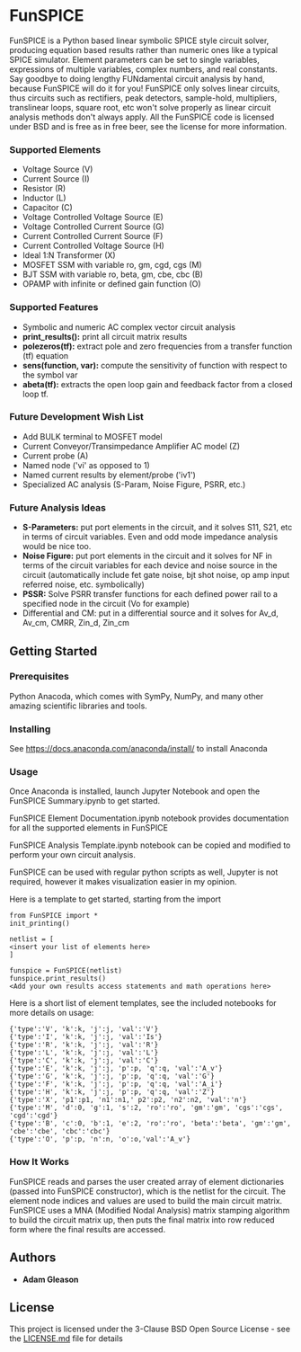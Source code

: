 # FunSPICE

FunSPICE is a Python based linear symbolic SPICE style circuit solver, producing equation based results rather than numeric ones like a typical SPICE simulator. Element parameters can be set to single variables, expressions of multiple variables, complex numbers, and real constants. Say goodbye to doing lengthy FUNdamental circuit analysis by hand, because FunSPICE will do it for you! FunSPICE only solves linear circuits, thus circuits such as rectifiers, peak detectors, sample-hold, multipliers, translinear loops, square root, etc won't solve properly as linear circuit analysis methods don't always apply. All the FunSPICE code is licensed under BSD and is free as in free beer, see the license for more information. 

### Supported Elements
- Voltage Source (V)
- Current Source (I)
- Resistor (R)
- Inductor (L)
- Capacitor (C)
- Voltage Controlled Voltage Source (E)
- Voltage Controlled Current Source (G)
- Current Controlled Current Source (F)
- Current Controlled Voltage Source (H)
- Ideal 1:N Transformer (X)
- MOSFET SSM with variable ro, gm, cgd, cgs (M)
- BJT SSM with variable ro, beta, gm, cbe, cbc (B)
- OPAMP with infinite or defined gain function (O)

### Supported Features
- Symbolic and numeric AC complex vector circuit analysis
- **print_results():** print all circuit matrix results
- **polezeros(tf):** extract pole and zero frequencies from a transfer function (tf) equation
- **sens(function, var):** compute the sensitivity of function with respect to the symbol var
- **abeta(tf):** extracts the open loop gain and feedback factor from a closed loop tf.

### Future Development Wish List
- Add BULK terminal to MOSFET model
- Current Conveyor/Transimpedance Amplifier AC model (Z)
- Current probe (A)
- Named node ('vi' as opposed to 1)
- Named current results by element/probe ('iv1')
- Specialized AC analysis (S-Param, Noise Figure, PSRR, etc.)

### Future Analysis Ideas
- **S-Parameters:** put port elements in the circuit, and it solves S11, S21, etc in terms of circuit variables. Even and odd mode impedance analysis would be nice too.
- **Noise Figure:** put port elements in the circuit and it solves for NF in terms of the circuit variables for each device and noise source in the circuit (automatically include fet gate noise, bjt shot noise, op amp input referred noise, etc. symbolically)
- **PSSR:** Solve PSRR transfer functions for each defined power rail to a specified node in the circuit (Vo for example)
- Differential and CM: put in a differential source and it solves for Av_d, Av_cm, CMRR, Zin_d, Zin_cm

## Getting Started

### Prerequisites

Python Anacoda, which comes with SymPy, NumPy, and many other amazing scientific libraries and tools.

### Installing

See https://docs.anaconda.com/anaconda/install/ to install Anaconda

### Usage

Once Anaconda is installed, launch Jupyter Notebook and open the FunSPICE Summary.ipynb to get started.

FunSPICE Element Documentation.ipynb notebook provides documentation for all the supported elements in FunSPICE

FunSPICE Analysis Template.ipynb notebook can be copied and modified to perform your own circuit analysis.

FunSPICE can be used with regular python scripts as well, Jupyter is not required, however it makes visualization easier in my opinion.

Here is a template to get started, starting from the import

```
from FunSPICE import *
init_printing()

netlist = [
<insert your list of elements here>
]

funspice = FunSPICE(netlist)
funspice.print_results()
<Add your own results access statements and math operations here>
```
Here is a short list of element templates, see the included notebooks for more details on usage:
```
{'type':'V', 'k':k, 'j':j, 'val':'V'}
{'type':'I', 'k':k, 'j':j, 'val':'Is'}
{'type':'R', 'k':k, 'j':j, 'val':'R'}
{'type':'L', 'k':k, 'j':j, 'val':'L'}
{'type':'C', 'k':k, 'j':j, 'val':'C'}
{'type':'E', 'k':k, 'j':j, 'p':p, 'q':q, 'val':'A_v'}
{'type':'G', 'k':k, 'j':j, 'p':p, 'q':q, 'val':'G'}
{'type':'F', 'k':k, 'j':j, 'p':p, 'q':q, 'val':'A_i'}
{'type':'H', 'k':k, 'j':j, 'p':p, 'q':q, 'val':'Z'}
{'type':'X', 'p1':p1, 'n1':n1,' p2':p2, 'n2':n2, 'val':'n'}
{'type':'M', 'd':0, 'g':1, 's':2, 'ro':'ro', 'gm':'gm', 'cgs':'cgs', 'cgd':'cgd'}
{'type':'B', 'c':0, 'b':1, 'e':2, 'ro':'ro', 'beta':'beta', 'gm':'gm', 'cbe':'cbe', 'cbc':'cbc'}
{'type':'O', 'p':p, 'n':n, 'o':o,'val':'A_v'}
```
### How It Works
FunSPICE reads and parses the user created array of element dictionaries (passed into FunSPICE constructor), which is the netlist for the circuit. The element node indices and values are used to build the main circuit matrix. FunSPICE uses a MNA (Modified Nodal Analysis) matrix stamping algorithm to build the circuit matrix up, then puts the final matrix into row reduced form where the final results are accessed. 

## Authors

* **Adam Gleason**


## License

This project is licensed under the 3-Clause BSD Open Source License - see the [LICENSE.md](LICENSE.md) file for details

